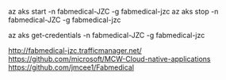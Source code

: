 az aks start -n fabmedical-JZC -g fabmedical-jzc
az aks stop -n fabmedical-JZC -g fabmedical-jzc


az aks get-credentials -n fabmedical-JZC -g fabmedical-jzc




http://fabmedical-jzc.trafficmanager.net/
https://github.com/microsoft/MCW-Cloud-native-applications
https://github.com/jmcee1/Fabmedical
